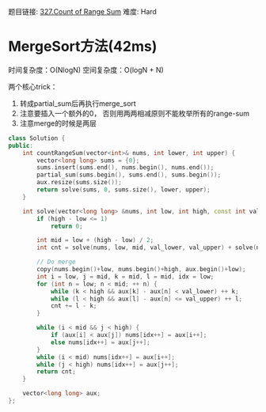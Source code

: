 题目链接: [327.Count of Range Sum][1]
难度: Hard

# MergeSort方法(42ms)
时间复杂度：O(NlogN)
空间复杂度：O(logN + N)

两个核心trick：
1. 转成partial_sum后再执行merge_sort
2. 注意要插入一个额外的0， 否则用两两相减原则不能枚举所有的range-sum
3. 注意merge的时候是两层

```cpp
class Solution {
public:
    int countRangeSum(vector<int>& nums, int lower, int upper) {
        vector<long long> sums = {0};
        sums.insert(sums.end(), nums.begin(), nums.end());
        partial_sum(sums.begin(), sums.end(), sums.begin());
        aux.resize(sums.size());
        return solve(sums, 0, sums.size(), lower, upper);
    }

    int solve(vector<long long> &nums, int low, int high, const int val_lower, const int val_upper) {
        if (high - low <= 1)
            return 0;

        int mid = low + (high - low) / 2;
        int cnt = solve(nums, low, mid, val_lower, val_upper) + solve(nums, mid, high, val_lower, val_upper);

        // Do merge
        copy(nums.begin()+low, nums.begin()+high, aux.begin()+low);
        int i = low, j = mid, k = mid, l = mid, idx = low;
        for (int n = low; n < mid; ++ n) {
            while (k < high && aux[k] - aux[n] < val_lower) ++ k;
            while (l < high && aux[l] - aux[n] <= val_upper) ++ l;
            cnt += l - k;
        }

        while (i < mid && j < high) {
            if (aux[i] < aux[j]) nums[idx++] = aux[i++];
            else nums[idx++] = aux[j++];
        }
        while (i < mid) nums[idx++] = aux[i++];
        while (j < high) nums[idx++] = aux[j++];
        return cnt;
    }

    vector<long long> aux;
};
```

[1]: https://leetcode.com/problems/count-of-range-sum/